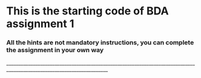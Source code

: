 # This is the starting code of BDA assignment 1 
### All the hints are not mandatory instructions, you can complete the assignment in your own way
<p>________________________________________________________________________________________________________________________</p>
